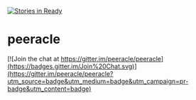 [![Stories in Ready](https://badge.waffle.io/peeracle/peeracle.png?label=ready&title=Ready)](https://waffle.io/peeracle/peeracle)
# peeracle

[![Join the chat at https://gitter.im/peeracle/peeracle](https://badges.gitter.im/Join%20Chat.svg)](https://gitter.im/peeracle/peeracle?utm_source=badge&utm_medium=badge&utm_campaign=pr-badge&utm_content=badge)
